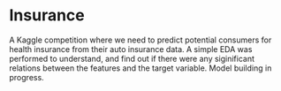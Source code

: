 # Insurance
 
A Kaggle competition where we need to predict potential consumers for health insurance from their auto insurance data.
A simple EDA was performed to understand, and find out if there were any siginificant relations between the features and the target variable.
Model building in progress.
